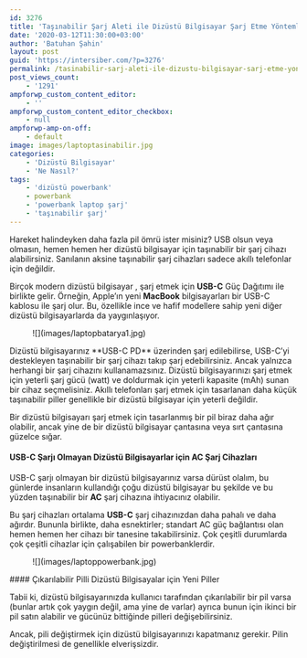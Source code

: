 ```yaml
---
id: 3276
title: 'Taşınabilir Şarj Aleti ile Dizüstü Bilgisayar Şarj Etme Yöntemleri'
date: '2020-03-12T11:30:00+03:00'
author: 'Batuhan Şahin'
layout: post
guid: 'https://intersiber.com/?p=3276'
permalink: /tasinabilir-sarj-aleti-ile-dizustu-bilgisayar-sarj-etme-yontemleri/
post_views_count:
    - '1291'
ampforwp_custom_content_editor:
    - ''
ampforwp_custom_content_editor_checkbox:
    - null
ampforwp-amp-on-off:
    - default
image: images/laptoptasinabilir.jpg
categories:
    - 'Dizüstü Bilgisayar'
    - 'Ne Nasıl?'
tags:
    - 'dizüstü powerbank'
    - powerbank
    - 'powerbank laptop şarj'
    - 'taşınabilir şarj'
---
```


Hareket halindeyken daha fazla pil ömrü ister misiniz? USB olsun veya olmasın, hemen hemen her dizüstü bilgisayar için taşınabilir bir şarj cihazı alabilirsiniz. Sanılanın aksine taşınabilir şarj cihazları sadece akıllı telefonlar için değildir.

Birçok modern dizüstü bilgisayar , şarj etmek için **USB-C** Güç Dağıtımı ile birlikte gelir. Örneğin, Apple’ın yeni **MacBook** bilgisayarları bir USB-C kablosu ile şarj olur. Bu, özellikle ince ve hafif modellere sahip yeni diğer dizüstü bilgisayarlarda da yaygınlaşıyor.

<figure class="wp-block-image size-large">![](images/laptopbatarya1.jpg)</figure>Dizüstü bilgisayarınız **USB-C PD** üzerinden şarj edilebilirse, USB-C’yi destekleyen taşınabilir bir şarj cihazı takıp şarj edebilirsiniz. Ancak yalnızca herhangi bir şarj cihazını kullanamazsınız. Dizüstü bilgisayarınızı şarj etmek için yeterli şarj gücü (watt) ve doldurmak için yeterli kapasite (mAh) sunan bir cihaz seçmelisiniz. Akıllı telefonları şarj etmek için tasarlanan daha küçük taşınabilir piller genellikle bir dizüstü bilgisayar için yeterli değildir.

Bir dizüstü bilgisayarı şarj etmek için tasarlanmış bir pil biraz daha ağır olabilir, ancak yine de bir dizüstü bilgisayar çantasına veya sırt çantasına güzelce sığar.

#### USB-C Şarjı Olmayan Dizüstü Bilgisayarlar için AC Şarj Cihazları

USB-C şarjı olmayan bir dizüstü bilgisayarınız varsa dürüst olalım, bu günlerde insanların kullandığı çoğu dizüstü bilgisayar bu şekilde ve bu yüzden taşınabilir bir **AC** şarj cihazına ihtiyacınız olabilir.

Bu şarj cihazları ortalama **USB-C** şarj cihazınızdan daha pahalı ve daha ağırdır. Bununla birlikte, daha esnektirler; standart AC güç bağlantısı olan hemen hemen her cihazı bir tanesine takabilirsiniz. Çok çeşitli durumlarda çok çeşitli cihazlar için çalışabilen bir powerbanklerdir.

<figure class="wp-block-image size-large">![](images/laptoppowerbank.jpg)</figure>#### Çıkarılabilir Pilli Dizüstü Bilgisayalar için Yeni Piller

Tabii ki, dizüstü bilgisayarınızda kullanıcı tarafından çıkarılabilir bir pil varsa (bunlar artık çok yaygın değil, ama yine de varlar) ayrıca bunun için ikinci bir pil satın alabilir ve gücünüz bittiğinde pilleri değişebilirsiniz.

Ancak, pili değiştirmek için dizüstü bilgisayarınızı kapatmanız gerekir. Pilin değiştirilmesi de genellikle elverişsizdir.